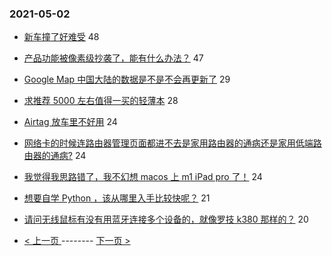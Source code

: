 ### 2021-05-02 
- [新车撞了好难受](https://www.v2ex.com/t/774599) 48
- [产品功能被像素级抄袭了，能有什么办法？](https://www.v2ex.com/t/774550) 47
- [Google Map 中国大陆的数据是不是不会再更新了](https://www.v2ex.com/t/774611) 29
- [求推荐 5000 左右值得一买的轻薄本](https://www.v2ex.com/t/774549) 28
- [Airtag 放车里不好用](https://www.v2ex.com/t/774545) 24
- [网络卡的时候连路由器管理页面都进不去是家用路由器的通病还是家用低端路由器的通病?](https://www.v2ex.com/t/774596) 24
- [我觉得我思路错了，我不幻想 macos 上 m1 iPad pro 了！](https://www.v2ex.com/t/774619) 24
- [想要自学 Python ，该从哪里入手比较快呢？](https://www.v2ex.com/t/774569) 21
- [请问无线鼠标有没有用蓝牙连接多个设备的，就像罗技 k380 那样的？](https://www.v2ex.com/t/774558) 20 

- [ < 上一页 ](https://github.com/able8/v2ex-hot-record/blob/master/2021-05-01.md) -------- [ 下一页 > ](https://github.com/able8/v2ex-hot-record/blob/master/2021-05-03.md)